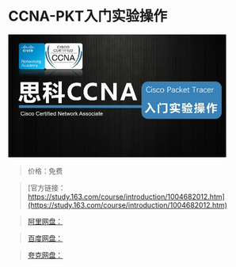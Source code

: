 # CCNA-PKT入门实验操作

![img](../../../assets/study163/free/2AE492DC1682817547C84D5BFA484415.jpg)

> 价格：免费

> [官方链接：https://study.163.com/course/introduction/1004682012.htm](https://study.163.com/course/introduction/1004682012.htm)

> [阿里网盘：]()

> [百度网盘：]()

> [夸克网盘：]()
